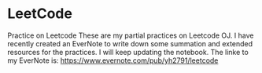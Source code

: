 # LeetCode
Practice on Leetcode
These are my partial practices on Leetcode OJ. 
I have recently created an EverNote to write down some summation and extended resources for the practices. I will keep updating the notebook.
The linke to my EverNote is: https://www.evernote.com/pub/yh2791/leetcode
